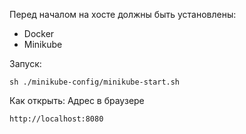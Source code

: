 Перед началом на хосте должны быть установлены:
- Docker
- Minikube

Запуск:
```
sh ./minikube-config/minikube-start.sh
```

Как открыть:
Адрес в браузере
```
http://localhost:8080
```
